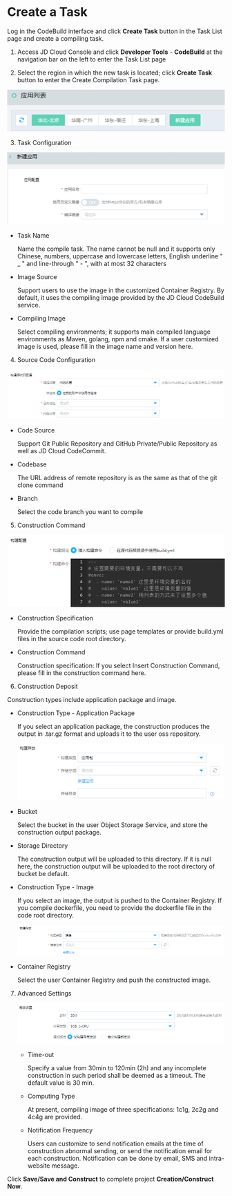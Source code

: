 # Create a Task

Log in the CodeBuild interface and click **Create Task** button in the Task List page and create a compiling task.

1. Access JD Cloud Console and click **Developer Tools** - **CodeBuild** at the navigation bar on the left to enter the Task List page

2. Select the region in which the new task is located; click **Create Task** button to enter the Create Compilation Task page.

 ![](/image/codebuild/appList.PNG) 

3. Task Configuration

 ![](/image/codebuild/createApp1.PNG) 
 
   * Task Name
   
     Name the compile task. The name cannot be null and it supports only Chinese, numbers, uppercase and lowercase letters, English underline " _ " and line-through " - ", with at most 32 characters
   
   * Image Source
   
     Support users to use the image in the customized Container Registry. By default, it uses the compiling image provided by the JD Cloud CodeBuild service.
   
   * Compiling Image
   
     Select compiling environments; it supports main compiled language environments as Maven, golang, npm and cmake. If a user customized image is used, please fill in the image name and version here.
 
4. Source Code Configuration

 ![](/image/codebuild/createApp2.PNG) 
 
   * Code Source
   
     Support Git Public Repository and GitHub Private/Public Repository as well as JD Cloud CodeCommit.
     
   * Codebase
   
     The URL address of remote repository is as the same as that of the git clone command
     
   * Branch
   
     Select the code branch you want to compile

5. Construction Command

 ![](/image/codebuild/createApp3.PNG) 
 
   * Construction Specification
   
     Provide the compilation scripts; use page templates or provide build.yml files in the source code root directory.
     
   * Construction Command
   
     Construction specification: If you select Insert Construction Command, please fill in the construction command here.

 
6. Construction Deposit

 Construction types include application package and image.
 
   * Construction Type - Application Package
   
     If you select an application package, the construction produces the output in .tar.gz format and uploads it to the user oss repository.
     
     ![](/image/codebuild/createApp4.PNG) 
     
   * Bucket
   
     Select the bucket in the user Object Storage Service, and store the construction output package.
     
   * Storage Directory
   
     The construction output will be uploaded to this directory. If it is null here, the construction output will be uploaded to the root directory of bucket be default.
     
     
   * Construction Type - Image
   
     If you select an image, the output is pushed to the Container Registry. If you compile dockerfile, you need to provide the dockerfile file in the code root directory.
     
     ![](/image/codebuild/createApp5.PNG) 
     
   * Container Registry
   
     Select the user Container Registry and push the constructed image.

	
7. Advanced Settings

   ![](/image/codebuild/createApp6.PNG) 
 
   * Time-out
   
     Specify a value from 30min to 120min (2h) and any incomplete construction in such period shall be deemed as a timeout. The default value is 30 min.
     
   * Computing Type
   
     At present, compiling image of three specifications: 1c1g, 2c2g and 4c4g are provided.
     
   * Notification Frequency
   
     Users can customize to send notification emails at the time of construction abnormal sending, or send the notification email for each construction.
     Notification can be done by email, SMS and intra-website message.


Click **Save/Save and Construct** to complete project **Creation/Construct Now**.
